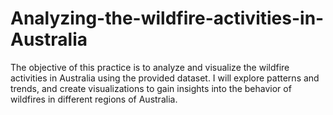 # Analyzing-the-wildfire-activities-in-Australia
The objective of this practice is to analyze and visualize the wildfire activities in Australia using the provided dataset. I will explore patterns and trends, and create visualizations to gain insights into the behavior of wildfires in different regions of Australia.
